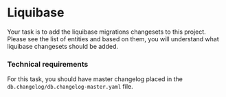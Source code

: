 # Liquibase

Your task is to add the liquibase migrations changesets to this project. 
Please see the list of entities and based on them, you will understand what liquibase changesets should be added.

### Technical requirements
For this task, you should have master changelog placed in the `db.changelog/db.changelog-master.yaml` file.
